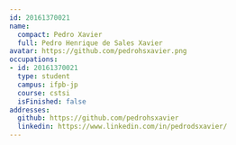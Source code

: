 ```yaml
---
id: 20161370021
name:
  compact: Pedro Xavier
  full: Pedro Henrique de Sales Xavier
avatar: https://github.com/pedrohsxavier.png
occupations:
- id: 20161370021
  type: student
  campus: ifpb-jp
  course: cstsi
  isFinished: false
addresses:
  github: https://github.com/pedrohsxavier
  linkedin: https://www.linkedin.com/in/pedrodsxavier/
---
```

